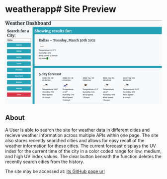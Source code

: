 # weatherapp# Site Preview
![Site Preview](./assets/weatherapp.png)

## About

  A User is able to search the site for weather data in different cities and recieve weather information across multiple APIs within one page. The site also stores recently searched cities and allows for easy recall of the weather information for these cities. The current forecast displays the UV index for the current time of the city in a color coded range for low, medium, and high UV index values. The clear button beneath the function deletes the recently search cities from the history. 
  
  The site may be accessed at: [its GitHub page url](https://anth8nyc.github.io/weatherapp/)
